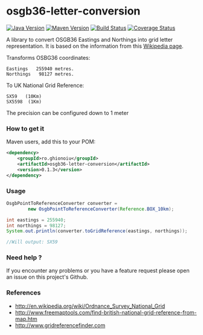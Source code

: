 osgb36-letter-conversion
========================

[![Java Version](http://img.shields.io/badge/Java-1.8-blue.svg)](http://www.oracle.com/technetwork/java/javase/downloads/jdk8-downloads-2133151.html)
[![Maven Version](http://img.shields.io/maven-central/v/ro.ghionoiu/osgb36-letter-conversion.svg)](http://search.maven.org/#search%7Cgav%7C1%7Cg%3A%22ro.ghionoiu%22%20AND%20a%3A%22osgb36-letter-conversion%22)
[![Build Status](https://travis-ci.org/Deployable-code/osgb36-letter-conversion.svg?branch=master)](https://travis-ci.org/Deployable-code/osgb36-letter-conversion)
[![Coverage Status](https://img.shields.io/coveralls/julianghionoiu/osgb36-letter-conversion.svg)](https://coveralls.io/r/julianghionoiu/osgb36-letter-conversion?branch=master)

 A library to convert OSGB36 Eastings and Northings into grid letter representation. It is based on the information from 
 this [Wikipedia page](http://en.wikipedia.org/wiki/Ordnance_Survey_National_Grid).

Transforms OSBG36 coordinates:
```
Eastings   255940 metres.
Northings   98127 metres.   
```

To UK National Grid Reference:
```
SX59   (10Km)
SX5598  (1Km)
```
The precision can be configured down to 1 meter

### How to get it

Maven users, add this to your POM:
```xml
<dependency>
    <groupId>ro.ghionoiu</groupId>
    <artifactId>osgb36-letter-conversion</artifactId>
    <version>0.1.3</version>
</dependency>
```


### Usage

```java
OsgbPointToReferenceConverter converter =
        new OsgbPointToReferenceConverter(Reference.BOX_10km);

int eastings = 255940;
int northings = 98127;
System.out.println(converter.toGridReference(eastings, northings));

//Will output: SX59
```

### Need help ?

If you encounter any problems or you have a feature request please open an issue on this project's Github.

### References

* http://en.wikipedia.org/wiki/Ordnance_Survey_National_Grid
* http://www.freemaptools.com/find-british-national-grid-reference-from-map.htm
* http://www.gridreferencefinder.com
